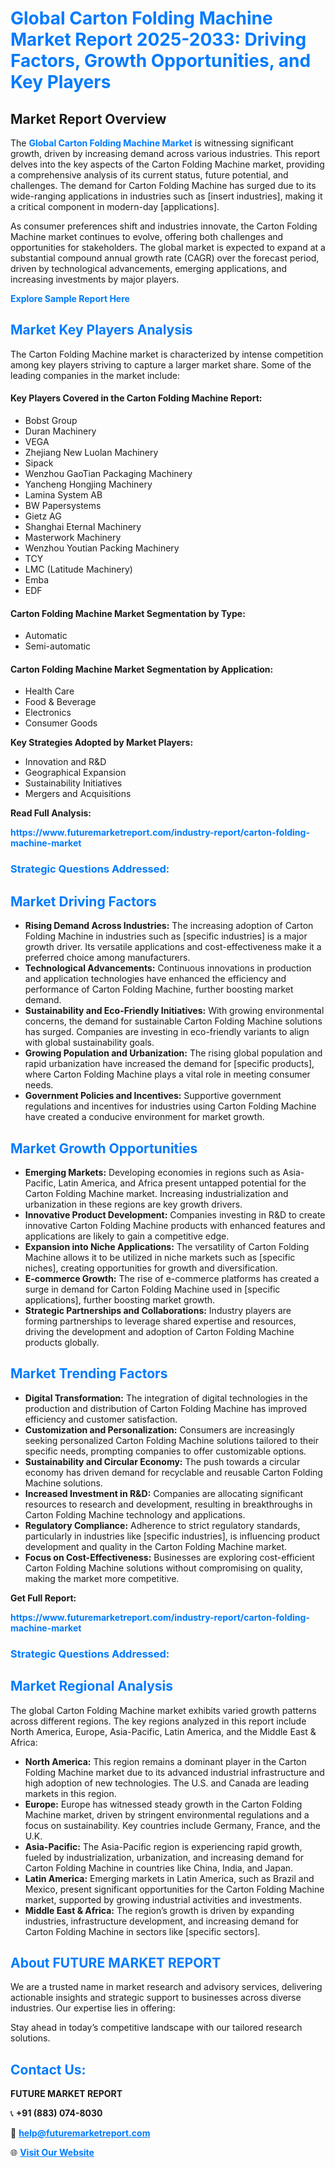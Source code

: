 <h1 style="color: #007BFF;">Global Carton Folding Machine Market Report 2025-2033: Driving Factors, Growth Opportunities, and Key Players</h1>

<section id="overview">
<h2>Market Report Overview</h2>
<p>The <a href="https://www.futuremarketreport.com/industry-report/carton-folding-machine-market" style="color: #007BFF; text-decoration: none;"><strong>Global Carton Folding Machine Market</strong></a> is witnessing significant growth, driven by increasing demand across various industries. This report delves into the key aspects of the Carton Folding Machine market, providing a comprehensive analysis of its current status, future potential, and challenges. The demand for Carton Folding Machine has surged due to its wide-ranging applications in industries such as [insert industries], making it a critical component in modern-day [applications].</p>
<p>As consumer preferences shift and industries innovate, the Carton Folding Machine market continues to evolve, offering both challenges and opportunities for stakeholders. The global market is expected to expand at a substantial compound annual growth rate (CAGR) over the forecast period, driven by technological advancements, emerging applications, and increasing investments by major players.</p>
</section>

<section id="overview">
<p><a href="https://www.futuremarketreport.com/request-sample/reportId=33784" style="color: #007BFF; text-decoration: none;"><strong>Explore Sample Report Here</strong></a></p>
</section>

<section id="key-players">
<h2 style="color: #007BFF;">Market Key Players Analysis</h2>
<p>The Carton Folding Machine market is characterized by intense competition among key players striving to capture a larger market share. Some of the leading companies in the market include:</p>
<h4>Key Players Covered in the Carton Folding Machine Report:</h4>
<ul><li>Bobst Group</li><li>Duran Machinery</li><li>VEGA</li><li>Zhejiang New Luolan Machinery</li><li>Sipack</li><li>Wenzhou GaoTian Packaging Machinery</li><li>Yancheng Hongjing Machinery</li><li>Lamina System AB</li><li>BW Papersystems</li><li>Gietz AG</li><li>Shanghai Eternal Machinery</li><li>Masterwork Machinery</li><li>Wenzhou Youtian Packing Machinery</li><li>TCY</li><li>LMC (Latitude Machinery)</li><li>Emba</li><li>EDF</li></ul>
<h4>Carton Folding Machine Market Segmentation by Type:</h4>
<ul><li>Automatic</li><li>Semi-automatic</li></ul>

<h4>Carton Folding Machine Market Segmentation by Application:</h4>
<ul><li>Health Care</li><li>Food &amp; Beverage</li><li>Electronics</li><li>Consumer Goods</li></ul>
<p><strong>Key Strategies Adopted by Market Players:</strong></p>
<ul>
<li>Innovation and R&D</li>
<li>Geographical Expansion</li>
<li>Sustainability Initiatives</li>
<li>Mergers and Acquisitions</li>
</ul>
</section>

<section>
<p><strong>Read Full Analysis: </strong></p><a href="https://www.futuremarketreport.com/industry-report/carton-folding-machine-market" style="color: #007BFF; text-decoration: none;"><strong>https://www.futuremarketreport.com/industry-report/carton-folding-machine-market</strong></a>
<h3 style="color: #007BFF;">Strategic Questions Addressed:</h3>
</section>

<section id="driving-factors">
<h2 style="color: #007BFF;">Market Driving Factors</h2>
<ul>
<li><strong>Rising Demand Across Industries:</strong> The increasing adoption of Carton Folding Machine in industries such as [specific industries] is a major growth driver. Its versatile applications and cost-effectiveness make it a preferred choice among manufacturers.</li>
<li><strong>Technological Advancements:</strong> Continuous innovations in production and application technologies have enhanced the efficiency and performance of Carton Folding Machine, further boosting market demand.</li>
<li><strong>Sustainability and Eco-Friendly Initiatives:</strong> With growing environmental concerns, the demand for sustainable Carton Folding Machine solutions has surged. Companies are investing in eco-friendly variants to align with global sustainability goals.</li>
<li><strong>Growing Population and Urbanization:</strong> The rising global population and rapid urbanization have increased the demand for [specific products], where Carton Folding Machine plays a vital role in meeting consumer needs.</li>
<li><strong>Government Policies and Incentives:</strong> Supportive government regulations and incentives for industries using Carton Folding Machine have created a conducive environment for market growth.</li>
</ul>
</section>

<section id="growth-opportunities">
<h2 style="color: #007BFF;">Market Growth Opportunities</h2>
<ul>
<li><strong>Emerging Markets:</strong> Developing economies in regions such as Asia-Pacific, Latin America, and Africa present untapped potential for the Carton Folding Machine market. Increasing industrialization and urbanization in these regions are key growth drivers.</li>
<li><strong>Innovative Product Development:</strong> Companies investing in R&D to create innovative Carton Folding Machine products with enhanced features and applications are likely to gain a competitive edge.</li>
<li><strong>Expansion into Niche Applications:</strong> The versatility of Carton Folding Machine allows it to be utilized in niche markets such as [specific niches], creating opportunities for growth and diversification.</li>
<li><strong>E-commerce Growth:</strong> The rise of e-commerce platforms has created a surge in demand for Carton Folding Machine used in [specific applications], further boosting market growth.</li>
<li><strong>Strategic Partnerships and Collaborations:</strong> Industry players are forming partnerships to leverage shared expertise and resources, driving the development and adoption of Carton Folding Machine products globally.</li>
</ul>
</section>

<section id="trending-factors">
<h2 style="color: #007BFF;">Market Trending Factors</h2>
<ul>
<li><strong>Digital Transformation:</strong> The integration of digital technologies in the production and distribution of Carton Folding Machine has improved efficiency and customer satisfaction.</li>
<li><strong>Customization and Personalization:</strong> Consumers are increasingly seeking personalized Carton Folding Machine solutions tailored to their specific needs, prompting companies to offer customizable options.</li>
<li><strong>Sustainability and Circular Economy:</strong> The push towards a circular economy has driven demand for recyclable and reusable Carton Folding Machine solutions.</li>
<li><strong>Increased Investment in R&D:</strong> Companies are allocating significant resources to research and development, resulting in breakthroughs in Carton Folding Machine technology and applications.</li>
<li><strong>Regulatory Compliance:</strong> Adherence to strict regulatory standards, particularly in industries like [specific industries], is influencing product development and quality in the Carton Folding Machine market.</li>
<li><strong>Focus on Cost-Effectiveness:</strong> Businesses are exploring cost-efficient Carton Folding Machine solutions without compromising on quality, making the market more competitive.</li>
</ul>
</section>

<section>
<p><strong>Get Full Report: </strong></p><a href="https://www.futuremarketreport.com/industry-report/carton-folding-machine-market" style="color: #007BFF; text-decoration: none;"><strong>https://www.futuremarketreport.com/industry-report/carton-folding-machine-market</strong></a>
<h3 style="color: #007BFF;">Strategic Questions Addressed:</h3>
</section>


<section id="regional-analysis">
<h2 style="color: #007BFF;">Market Regional Analysis</h2>
<p>The global Carton Folding Machine market exhibits varied growth patterns across different regions. The key regions analyzed in this report include North America, Europe, Asia-Pacific, Latin America, and the Middle East & Africa:</p>
<ul>
<li><strong>North America:</strong> This region remains a dominant player in the Carton Folding Machine market due to its advanced industrial infrastructure and high adoption of new technologies. The U.S. and Canada are leading markets in this region.</li>
<li><strong>Europe:</strong> Europe has witnessed steady growth in the Carton Folding Machine market, driven by stringent environmental regulations and a focus on sustainability. Key countries include Germany, France, and the U.K.</li>
<li><strong>Asia-Pacific:</strong> The Asia-Pacific region is experiencing rapid growth, fueled by industrialization, urbanization, and increasing demand for Carton Folding Machine in countries like China, India, and Japan.</li>
<li><strong>Latin America:</strong> Emerging markets in Latin America, such as Brazil and Mexico, present significant opportunities for the Carton Folding Machine market, supported by growing industrial activities and investments.</li>
<li><strong>Middle East & Africa:</strong> The region’s growth is driven by expanding industries, infrastructure development, and increasing demand for Carton Folding Machine in sectors like [specific sectors].</li>
</ul>
</section>

<footer>
<h2 style="color: #007BFF;">About FUTURE MARKET REPORT</h2>
<p>We are a trusted name in market research and advisory services, delivering actionable insights and strategic support to businesses across diverse industries. Our expertise lies in offering:</p>

<p>Stay ahead in today’s competitive landscape with our tailored research solutions.</p>

<h2 style="color: #007BFF;">Contact Us:</h2>
<p><strong>FUTURE MARKET REPORT</strong></p>
<p>📞 <strong>+91 (883) 074-8030</strong></p>
<p>📧 <strong><a href="mailto:help@futuremarketreport.com" style="color: #007BFF;">help@futuremarketreport.com</a></strong></p>
<p>🌐 <strong><a href="https://www.futuremarketreport.com/" style="color: #007BFF;">Visit Our Website</a></strong></p>
</footer>